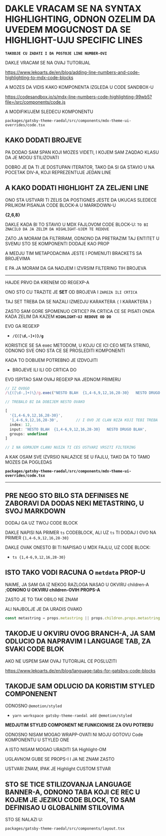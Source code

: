 # DAKLE VRACAM SE NA SYNTAX HIGHLIGHTING, ODNON OZELIM DA UVEDEM MOGUCNOST DA SE HIGHLIGHT-UJU SPECIFIC LINES

**`TAKODJE CU ZADATI I DA POSTOJE LINE NUMBER-OVI`**

DAKLE VRACAM SE NA OVAJ TUTORIJAL

<https://www.lekoarts.de/en/blog/adding-line-numbers-and-code-highlighting-to-mdx-code-blocks>

A MOZES DA VIDIS KAKO KOMPONENTA IZGLEDA U CODE SANDBOX-U

<https://codesandbox.io/s/mdx-line-numbers-code-highlighting-99wb5?file=/src/components/code.js>

A MODIFIKUJEM SLEDECU KOMPONENTU

`packages/gatsby-theme-raedal/src/components/mdx-theme-ui-overrides/code.tsx`

## KAKO DODATI BROJEVE

PA DODAO SAM SPAN KOJI MOZES VIDETI, I KOJEM SAM ZAQDAO KLASU DA JE MOGU STILIZOVATI

DOBRO JE DA TI JE DOSTUPAN ITERATOR, TAKO DA SI GA STAVIO U NA POCETAK DIV-A, KOJI REPREZENTUJE JEDAN LINE

## A KAKO DODATI HIGHLIGHT ZA ZELJENI LINE

ONO STA USTVARI TI ZELIS DA POSTIGNES JESTE DA UKUCAS SLEDECE PRILIKOM PISANJA CODE BLOCK-A U MARKDOWN-U

**{2,6,8}**

DAKLE KADA BI TO STAVIO U MDX FAJLOVOM CODE BLOCK-U: `TO BI ZNACILO DA JA ZELIM DA HIGHLIGHT-UJEM TE REDOVE`

ZATO JA MORAM DA FILTRIRAM, ODNONO DA PRETRAZIM TAJ ENTITET U SVEMU STO SE KOMPONENTI DODAJE KAO PROP

A MEDJU TIM METAPODACIMA JESTE I POMENUTI BRACKETS SA BROJEVIMA

E PA JA MORAM DA GA NADJEM I IZVRSIM FILTERING TIH BROJEVA

---

HAJDE PRVO DA KRENEM OD REGEXP-A

ONO STO CU TRAZITE JE **SET** OD BROJEVA I `ZAREZA ILI CRTICA`

TAJ SET TREBA DA SE NAZALI IZMEDJU KARAKTERA `{` I KARAKTERA `}`

ZASTO SAM GORE SPOMENUO CRTICE? PA CRTICA CE SE PISATI ONDA KADA ZELIM DA KAZEM **`HIGHLIGHT-UJ REDOVE OD DO`**

EVO GA REGEXP

- **`/{([\d,-]+)}/g`**

KORISTICE SE SA exec METODOM, U KOJU CE ICI CEO META STRING, ODNONO SVE ONO STA CE SE PROSLEDITI KOMPONENTI

KADA TO DOBIJEM POTREBNO JE IZDVOJITI

- BROJEVE ILI ILI OD CRTICA DO

EVO ISPITAO SAM OVAJ REGEXP NA JEDNOM PRIMERU

```javascript
// IZ OVOGO
/\{([\d-,]+)\}/g.exec("NESTO BLAH  {1,4-6,9,12,16,28-30}   NESTO DRUGO BLAH")

// TREBALO BI DA DOBIJEM NESTO OVAKO

[
  '{1,4-6,9,12,16,28-30}',
  '1,4-6,9,12,16,28-30',        // I OVO JE CLAN NIZA KOJI TEBI TREBA
  index: 12,
  input: 'NESTO BLAH  {1,4-6,9,12,16,28-30}   NESTO DRUGO BLAH',
  groups: undefined
]

// I NA GORNJEM CLANU NUIZA TI CES USTVARI VRSITI FILTERING

```

A KAK OSAM SVE IZVRSIO NALAZICE SE U FAJLU, TAKO DA TO TAMO MOZES DA POGLEDAS

**`packages/gatsby-theme-raedal/src/components/mdx-theme-ui-overrides/code.tsx`**

---

## PRE NEGO STO BILO STA DEFINISES NE ZABORAVI DA DODAS NEKI METASTRING, U SVOJ MARKDOWN

DODAJ GA UZ TWOJ CODE BLOCK

DAKLE NAPISI NA PRIMER `ts` CODEBLOCK, ALI UZ `ts` TI DODAJ I OVO NA PRIMER `{1,4-6,9,12,16,28-30}`

DAKLE OVAK ONESTO BI TI NAPISAO U MDX FAJLU, UZ CODE BLOCK:

- `ts {1,4-6,9,12,16,28-30}`

## ISTO TAKO VODI RACUNA O `metdata` PROP-U

NAIME, JA SAM GA IZ NEKOG RAZLOGA NASAO U OKVIRU children-A ;**ODNONO U OKVIRU children-OVIH PROPS-A**

ZASTO JE TO TAK OBILO NE ZNAM

ALI NAJBOLJE JE DA URADIS OVAKO

```javascript
const metastring = props.metastring || props.children.props.metastring;
```

## TAKODJE U OKVIRU OVOG BRANCH-A, JA SAM ODLUCIO DA NAPRAVIM I LANGUAGE TAB, ZA SVAKI CODE BLOK

AKO NE USPEM SAM OVAJ TUTORIJAL CE POSLUZITI

<https://www.lekoarts.de/en/blog/language-tabs-for-gatsbys-code-blocks>

## TAKODJE SAM ODLUCIO DA KORISTIM STYLED COMPONENENT

ODNOSNO `@emotion/styled`

- `yarn workspace gatsby-theme-raedal add @emotion/styled`

**MEDJUTIM STYLED COMPONENT NE FUNKCIONISE ZA OVU POTREBU**

ODNOSNO NISAM MOGAO WRAPP-OVATI NI MOJU GOTOVU Code KOMPONENTU U STYLED ONE

A ISTO NISAM MOGAO URADITI SA Highlight-OM

UGLAVNOM GUBE SE PROPS-I I JA NE ZNAM ZASTO

USTVARI ZNAM, IPAK JE Highlight CUSTOM STVAR

## STO SE TICE STILIZOVANJA LANGUAGE BANNER-A, ODNONO TABA KOJI CE REC U KOJEM JE JEZIKU CODE BLOCK, TO SAM DEFINISAO U GLOBALNIM STILOVIMA

STO SE NALAZI U:

`packages/gatsby-theme-raedal/src/components/layout.tsx`

